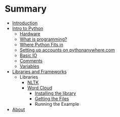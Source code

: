 # Summary

* [Introduction](README.md)
* [Intro to Python](intro_to_python.md)
    * [Hardware](hardware.md)
    * [What is programming?](what_is_programming.md)
    * [Where Python Fits in](where_python_fits_in.md)
    * [Setting up accounts on pythonanywhere.com](setting_up_accounts_on_pythonanywherecom.md)
    * [Basic IO](basic_io.md)
    * [Comments](comments.md)
    * [Variables](variables.md)
* [Libraries and Frameworks](libraries_and_frameworks.md)
    * Libraries
        * [NLTK](nltk.md)
        * [Word Cloud](word-cloud.md)
            * [Installing the library](installing-the-library.md)
            * [Getting the Files](running-the-example.md)
            * Running the Example
* [About](about.md)

